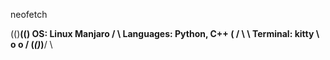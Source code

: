 neofetch 

  (()__(()          OS: Linux Manjaro 
  /       \         Languages: Python, C++
 ( /    \  \        Terminal: kitty
  \ o o    /
  (_()_)__/ \
